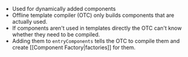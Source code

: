 - Used for dynamically added components
- Offline template compiler (OTC) only builds components that are actually used. 
- If components aren't used in templates directly the OTC can't know whether they need to be compiled. 
- Adding them to `entryComponents` tells the OTC to compile them and create [[Component Factory|factories]] for them.
